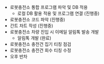 - 로봇충전소 통합 프로그램 파악 및 DB 적용
	- 로컬 DB 활용 적용 및 프로그램 연결 (진행중)
- 로봇충전소 코드 파악 (진행중)
- 간트 차트 작성 (진행중)
- 로봇충전소 차량 진입 시 이메일 알림톡 발송 개발 
	- 알림톡 개발 (완료)
- 로봇충전소 충전건 집기 티칭 점검 
- 로봇충전소 충전건 회수 티칭 수정 
- 오후 반차 